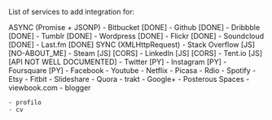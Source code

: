 List of services to add integration for:

ASYNC (Promise + JSONP)
    - Bitbucket		[DONE]
    - Github		[DONE]
    - Dribbble		[DONE]
    - Tumblr		[DONE]
    - Wordpress 	[DONE]
    - Flickr		[DONE]
    - Soundcloud	[DONE]
    - Last.fm		[DONE]
SYNC (XMLHttpRequest)
    - Stack Overflow	[JS] [NO-ABOUT_ME]
    - Steam		[JS] [CORS]
    - LinkedIn		[JS] [CORS]
    - Tent.io		[JS] [API NOT WELL DOCUMENTED]
    - Twitter		[PY]
    - Instagram		[PY]
    - Foursquare	[PY]
    - Facebook
    - Youtube
    - Netflix
    - Picasa
    - Rdio
    - Spotify
    - Etsy
    - Fitbit
    - Slideshare
    - Quora
    - trakt
    - Google+
    - Posterous Spaces
    - viewbook.com
    - blogger

    - profilo
    - cv
